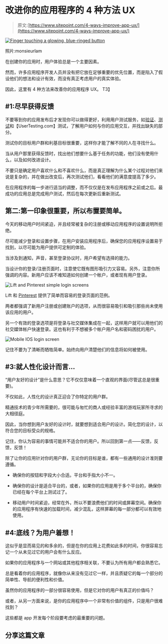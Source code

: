 # 改进你的应用程序的 4 种方法 UX

> 原文:[https://www.sitepoint.com/4-ways-improve-app-ux/](https://www.sitepoint.com/4-ways-improve-app-ux/)

[![Finger touching a glowing, blue-ringed button](../Images/8d0d8be621a513effddf702ac2af18c5.png)](http://www.flickr.com/photos/monsieurlam/634568128/)

照片:monsieurlam

在创建你的应用时，用户体验总是一个主要因素。

然而，许多应用程序开发人员并没有把它放在足够重要的优先位置，而是陷入了假设他们的想法和设计有效，而没有真正考虑用户的真实体验。

因此，这里有 4 种方法来改善你的应用程序 UX。
T3】

## #1:尽早获得反馈

不要等到你的应用发布后才发现你可以做得更好，利用用户测试服务，如[验证](http://verifyapp.com/)、[测试](http://www.utest.com/)和【UserTesting.com】测试，了解用户如何与你的应用交互，并找出缺失的部分。

测试你的目标用户群和利基目标很重要，这样你才能了解不同的人在寻找什么。

当从用户那里获得反馈时，找出他们想要什么基于任务的功能，他们没有使用什么，以及如何改进设计。

不要只是确定用户喜欢什么和不喜欢什么，而是真正理解为什么某个过程对他们来说是复杂的，并在做出改变后，再次测试他们，看看他们的满意度提高了多少。

在应用程序的每一步进行适当的调整，而不仅仅是在发布应用程序之前或之后。最成功的应用总是完成用户测试，然后在每次更新后重新测试。

## 第二:第一印象很重要，所以布置要简单。

今天的移动用户时间紧迫，并且经常被复杂的注册或移动应用程序的设置说明所拒绝。

尽可能减少登录和设置步骤，在用户安装应用程序后，确保您的应用程序设置易于找到，以尽可能为用户提供可定制的体验。

当涉及到通知，声音，甚至登录协议时，用户希望有选择的能力。

当设计你的登录/注册页面时，注意使它既有图形吸引力又容易。另外，注意你所强调的内容。新用户应该不难知道如何创建一个帐户，或者现有用户登录。

![Lift and Pinterest simple login screens](../Images/beecb069ed4d9825db058e9d15a2dc2a.png)

Lift 和 [Pinterest](http://www.pinterest.com/ "Pinterest homepage") 提供了简单而容易的登录页面的范例。

两者都强调了新用户注册或创建账户的选项，从而很容易吸引和吸引那些尚未使用该应用的用户。

另一个有效的登录选项是将登录与社交媒体集成在一起，这样用户就可以用他们的社交媒体帐户快速登录。这也有利于不想被多个帐户用户名和密码困扰的用户。

![Mobile IOS login screen](../Images/0526bc61a43f5bed1d41977e4de3d09c.png)

记住不要为了清晰而牺牲简单。始终向用户清楚他们的信息将如何被使用。

## #3:就人性化设计而言…

“用户友好的设计”是什么意思？它不仅仅意味着一个直观的界面(尽管这总是很重要)。

不仅如此，人性化的设计真正迎合了你特定的用户群。

精通技术的青少年所需要的，很可能与匆忙的商人或经验丰富的游戏玩家所寻求的大相径庭。

因此，当你想到用户友好的设计时，就要想到适合用户的设计。简化您的设计，以符合您的目标受众的规格。

记住，你认为容易的事情可能并不适合你的用户。所以回到第一点——反馈，反馈，反馈！

除了让你的应用针对你的用户群，无论你的目标是谁，都有一些通用的设计准则要遵循。

*   确保你的按钮和字段大小合适。平台和手指大小不一。

*   确保你的设计是适合平台的，或者，如果你的应用是用于多个平台的，确保你已经在每个平台上测试过了。

*   移动用户时间紧迫，经常在外，所以不要浪费他们的时间或屏幕空间。确保你的应用程序有快速的加载时间，减少混乱，这样屏幕的每一部分都可以有效地使用。

## #4:底线？为用户着想！

这似乎是显而易见的和多余的，但是在你的应用上花费如此多的时间，你很容易忘记一个从未见过它的用户会有什么反应。

如果你的应用程序与一个网站或其他程序相关联，不要认为所有用户都会熟悉它。

总是看着你的应用程序，就像你从来没有见过它一样，并且质疑它的每一个部分的简单性、导航的便利性和价值。

虽然你的应用程序的一部分很容易使用，但是它对你的用户有真正的价值吗？

或者，从另一方面来说，是你的应用程序中一个非常有价值的组件，只是用户很难找到？

这些都是 app 开发每个阶段要考虑的最重要的问题。

## 分享这篇文章